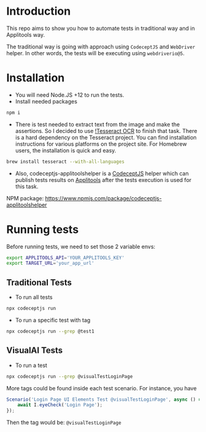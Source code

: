 # Introduction

This repo aims to show you how to automate tests in traditional way and in Applitools way. 

The traditional way is going with approach using `CodeceptJS` and `WebDriver` helper. In other words, the tests will be executing using `webdriverio@5`.

# Installation

- You will need Node.JS +12 to run the tests.
- Install needed packages
```sh
npm i 
```
- There is test needed to extract text from the image and make the assertions. So I decided to use [!Tesseract OCR](https://github.com/tesseract-ocr/tesseract) to finish that task. There is a hard dependency on the Tesseract project. You can find installation instructions for various platforms on the project site. For Homebrew users, the installation is quick and easy.

```sh
brew install tesseract --with-all-languages
```

- Also, codeceptjs-applitoolshelper is a [CodeceptJS](https://codecept.io/) helper which can publish tests results on [Applitools](https://applitools.com) after the tests execution is used for this task.

NPM package: https://www.npmjs.com/package/codeceptjs-applitoolshelper 
  
# Running tests

Before running tests, we need to set those 2 variable envs:

```sh
export APPLITOOLS_API='YOUR_APPLITOOLS_KEY'
export TARGET_URL='your_app_url'
```

## Traditional Tests

- To run all tests
```sh
npx codeceptjs run
```

- To run a specific test with tag
```sh
npx codeceptjs run --grep @test1
```

## VisualAI Tests

- To run a test
```sh
npx codeceptjs run --grep @visualTestLoginPage
```

More tags could be found inside each test scenario. 
For instance, you have 
```js
Scenario('Login Page UI Elements Test @visualTestLoginPage', async () => {
    await I.eyeCheck('Login Page');
});
```

Then the tag would be: `@visualTestLoginPage`